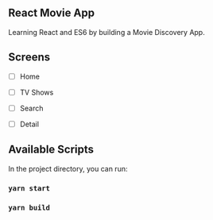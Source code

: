 ## React Movie App

Learning React and ES6 by building a Movie Discovery App.

## Screens

- [ ] Home
- [ ] TV Shows
- [ ] Search
- [ ] Detail


## Available Scripts

In the project directory, you can run:

### `yarn start`
### `yarn build`